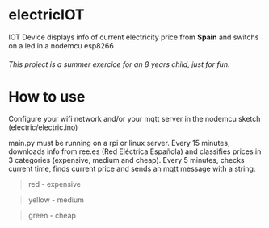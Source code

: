 # electricIOT
IOT Device displays info of current electricity price from **Spain** and switchs on a led in a nodemcu esp8266 

###### This project is a summer exercice for an 8 years child, just for fun.

# How to use

Configure your wifi network and/or your mqtt server in the nodemcu sketch (electric/electric.ino)

main.py must be running on a rpi or linux server.
Every 15 minutes, downloads info from ree.es (Red Eléctrica Española) and classifies prices in 3 categories (expensive, medium and cheap).
Every 5 minutes, checks current time, finds current price and sends an mqtt message with a string:

> red - expensive

> yellow - medium

> green - cheap


